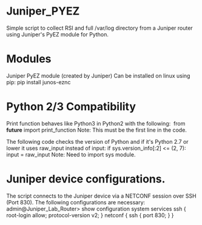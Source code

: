 # Juniper_PYEZ
Simple script to collect RSI and full /var/log directory from a Juniper router using Juniper's PyEZ module for Python.

# Modules
Juniper PyEZ module (created by Juniper)
Can be installed on linux using pip:
  pip install junos-eznc

# Python 2/3 Compatibility
Print function behaves like Python3 in Python2 with the following:
  from __future__ import print_function
Note: This must be the first line in the code.

The following code checks the version of Python and if it's Python 2.7 or lower it uses raw_input instead of input:
  if sys.version_info[:2] <= (2, 7):
	  input = raw_input
Note: Need to import sys module.

# Juniper device configurations.
The script connects to the Juniper device via a NETCONF session over SSH (Port 830).
The following configurations are necessary:
admin@Juniper_Lab_Router> show configuration system services 
ssh {
    root-login allow;
    protocol-version v2;
}
netconf {
    ssh {
        port 830;
    }
}
